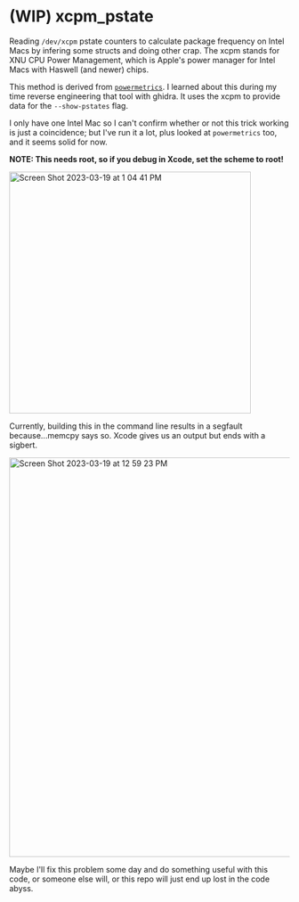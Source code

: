 # (WIP) xcpm_pstate
Reading `/dev/xcpm` pstate counters to calculate package frequency on Intel Macs by infering some structs and doing other crap. The xcpm stands for XNU CPU Power Management, which is Apple's power manager for Intel Macs with Haswell (and newer) chips.

This method is derived from [`powermetrics`](https://www.unix.com/man-page/osx/1/powermetrics/). I learned about this during my time reverse engineering that tool with ghidra. It uses the xcpm to provide data for the `--show-pstates` flag.

I only have one Intel Mac so I can't confirm whether or not this trick working is just a coincidence; but I've run it a lot, plus looked at `powermetrics` too, and it seems solid for now.

**NOTE: This needs root, so if you debug in Xcode, set the scheme to root!**

<img width="434" alt="Screen Shot 2023-03-19 at 1 04 41 PM" src="https://user-images.githubusercontent.com/83843298/226205957-feaa9fd0-e243-432f-9b3d-6b699777b42b.png">

Currently, building this in the command line results in a segfault because...memcpy says so. Xcode gives us an output but ends with a sigbert. 


<img width="717" alt="Screen Shot 2023-03-19 at 12 59 23 PM" src="https://user-images.githubusercontent.com/83843298/226205952-4bcd97d5-386d-4ccd-b517-a8d4b837cd8c.png">

Maybe I'll fix this problem some day and do something useful with this code, or someone else will, or this repo will just end up lost in the code abyss.
